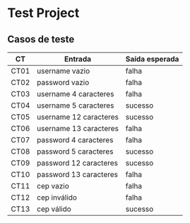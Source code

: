 # Test Project

## Casos de teste

| CT   | Entrada                | Saída esperada |
|------|------------------------|----------------|
| CT01 | username vazio         | falha          |
| CT02 | password vazio         | falha          |
| CT03 | username 4 caracteres  | falha          |
| CT04 | username 5 caracteres  | sucesso        |
| CT05 | username 12 caracteres | sucesso        |
| CT06 | username 13 caracteres | falha          |
| CT07 | password 4 caracteres  | falha          |
| CT08 | password 5 caracteres  | sucesso        |
| CT09 | password 12 caracteres | sucesso        |
| CT10 | password 13 caracteres | falha          |
| CT11 | cep vazio              | falha          |
| CT12 | cep inválido           | falha          |
| CT13 | cep válido             | sucesso        |